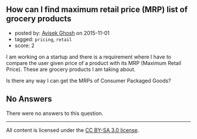 ## How can I find maximum retail price (MRP) list of grocery products

- posted by: [Avisek Ghosh](https://stackexchange.com/users/1505676/avisek-ghosh) on 2015-11-01
- tagged: `pricing`, `retail`
- score: 2

<p>I am working on a startup and there is a requirement where I have to compare the user given price of a product with its MRP (Maximum Retail Price). These are grocery products I am taking about. </p>

<p>Is there any way I can get the MRPs of Consumer Packaged Goods?</p>


## No Answers

There were no answers to this question.


---

All content is licensed under the [CC BY-SA 3.0 license](https://creativecommons.org/licenses/by-sa/3.0/).
